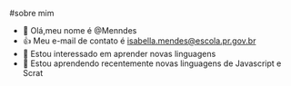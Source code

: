 #sobre mim
- 👋 Olá,meu nome é @Menndes
- :+1: Meu e-mail de contato é isabella.mendes@escola.pr.gov.br
- 👀 Estou interessado em aprender novas linguagens
- 🌱 Estou aprendendo recentemente novas linguagens de Javascript e Scrat


<!---
Menndes/Menndes is a ✨ special ✨ repository because its `README.md` (this file) appears on your GitHub profile.
You can click the Preview link to take a look at your changes.
--->
